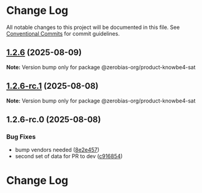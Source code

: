 # Change Log

All notable changes to this project will be documented in this file.
See [Conventional Commits](https://conventionalcommits.org) for commit guidelines.

## [1.2.6](https://github.com/zerobias-org/product/compare/@zerobias-org/product-knowbe4-sat@1.2.6-rc.1...@zerobias-org/product-knowbe4-sat@1.2.6) (2025-08-09)

**Note:** Version bump only for package @zerobias-org/product-knowbe4-sat





## [1.2.6-rc.1](https://github.com/zerobias-org/product/compare/@zerobias-org/product-knowbe4-sat@1.2.6-rc.0...@zerobias-org/product-knowbe4-sat@1.2.6-rc.1) (2025-08-08)

**Note:** Version bump only for package @zerobias-org/product-knowbe4-sat





## 1.2.6-rc.0 (2025-08-08)


### Bug Fixes

* bump vendors needed ([8e2e457](https://github.com/zerobias-org/product/commit/8e2e457e0b5d7141a05e8f2c178bc2854f2b7178))
* second set of data for PR to dev ([c916854](https://github.com/zerobias-org/product/commit/c916854bcf229b1c2042ffdea18472d66a061aaf))





# Change Log
